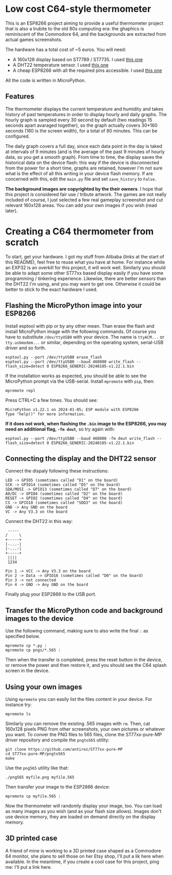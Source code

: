 # Low cost C64-style thermometer

This is an ESP8266 project aiming to provide a useful thermometer project
that is also a trubite to the old 80s computing era: the ghaphics is
reminiscent of the Commodore 64, and the backgrounds are extracted
from actual games screenshots.

The hardware has a total cost of ~5 euros. You will need:
* A 160x128 display based on ST7789 / ST7735. I used [this one]()
* A DHT22 temperature sensor. I used [this one]()
* A cheap ESP8266 with all the required pins accessible. I used [this one]()

All the code is written in MicroPython.

## Features

The thermometer displays the current temperature and humidity and takes
history of past temperatures in order to display hourly and daily graphs.
The hourly graph is sampled every 30 second by default (two readings 15 seconds apart avaraged together), so the graph actually covers 30*160 seconds (160 is the screen width), for a total of 80 minutes. This can be configured.

The daily graph covers a full day, since each data point in the day is taked at intervals of 9 minutes (and is the average of the past 9 minutes of hourly data, so you get a smooth graph). From time to time, the display saves the historical data on the device flash: this way if the device is disconnected from the power for a short time, graphs are retained, however I'm not sure what is the effect of all this writing in your device flash memory. If are concerned with this, edit the `main.py` file and set `save_history` to `False`.

**The background images are copyrighted by the their owners**. I hope that this project is considered fair use / tribute artwork. The games are not really included of course, I just selected a few real gameplay screenshot and cut relevant 160x128 areas. You can add your own images if you wish (read later).

# Creating a C64 thermometer from scratch

To start, get your hardware. I got my stuff from Alibaba (links at the start of this README), feel free to reuse what you have at home. For instance while an EXP32 is an overkill for this project, it will work well. Similarly you should be able to adapt some other ST77xx based display easily if you have some programming / tinkering experience. Likewise, there are better sensors than the DHT22 I'm using, and you may want to get one. Otherwise it could be better to stick to the exact hardware I used.

## Flashing the MicroPython image into your ESP8266

Install esptool with pip or by any other mean. Than erase the flash and install MicroPython image with the following commands. Of course you have to substitute `/dev/ttyUSB0` with your device. The name is `ttyACM...` or `tty.usbmodem...` or similar, depending on the operating system, serial-USB driver and so forth.

    esptool.py --port /dev/ttyUSB0 erase_flash
    esptool.py --port /dev/ttyUSB0 --baud 460800 write_flash --flash_size=detect 0 ESP8266_GENERIC-20240105-v1.22.1.bin

If the installation works as espected, you should be able to see the MicroPython prompt via the USB-serial. Install `mpremote` with `pip`, then:

    mpremote repl

Press CTRL+C a few times. You should see:

```
MicroPython v1.22.1 on 2024-01-05; ESP module with ESP8266
Type "help()" for more information.
```

**If it does not work, when flashing the `.bin` image to the ESP8266, you may need an additional flag, `-fm dout`**, so try again with:


    esptool.py --port /dev/ttyUSB0 --baud 460800 -fm dout write_flash --flash_size=detect 0 ESP8266_GENERIC-20240105-v1.22.1.bin

## Connecting the display and the DHT22 sensor

Connect the dispaly following these instructions:

    LED -> GPIO5 (sometimes called "D1" on the board)
    SCK -> GPIO14 (sometimes called "D5" on the board)
    SDA/MOSI -> GPIO13 (sometimes called "D7" on the board)
    A0/DC -> GPIO4 (sometimes called "D2" on the board)
    RESET -> GPIO2 (sometimes called "D4" on the board)
    CS -> GPIO10 (sometimes called "SDD3" on the board)
    GND -> Any GND on the board
    VC -> Any V3.3 on the board

Connect the DHT22 in this way:

     -----
    /     \
    +-----+
    |-...-|
    |-...-|
    +-----+
     ||||
     1234

    Pin 1 -> VCC -> Any V3.3 on the board
    Pin 2 -> Data -> GPIO16 (sometimes called "D0" on the board)
    Pin 3 -> not connected
    Pin 4 -> GND -> Any GND on the board

Finally plug your ESP2866 to the USB port.

## Transfer the MicroPython code and background images to the device

Use the following command, making sure to also write the final `:` as specified below.

    mpremote cp *.py :
    mpremote cp pngs/*.565 :

Then when the transfer is completed, press the reset button in the device, or remove the power and then restore it, and you should see the C64 splash screen in the device.

## Using your own images

Using `mpremote` you can easily list the files content in your device.
For instance try:

    mpremote ls

Similarly you can remove the existing .565 images with `rm`.
Then, cat 160x128 pixels PNG from other screenshots, your own pictures or
whatever you want. To conver the PNG files to 565 files, clone the ST77xx-pure-MP driver repository and compile the `pngto565` utility:

    git clone https://github.com/antirez/ST77xx-pure-MP
    cd ST77xx-pure-MP/pngto565
    make

Use the `png565` utility like that:

    ./png565 myfile.png myfile.565

Then transfer your image to the ESP2866 device:

    mpremote cp myfile.565 :

Now the thermometer will randomly display your image, too. You can load as many images as you wish (and as your flash size allows). Images don't use device memory, they are loaded on demand directly on the display memory.

## 3D printed case

A friend of mine is working to a 3D printed case shaped as a Commodore 64 monitor, she plans to sell those on her Etsy shop, I'll put a lik here when available. In the meantime, if you create a cool case for this project, ping me: I'll put a link here.
